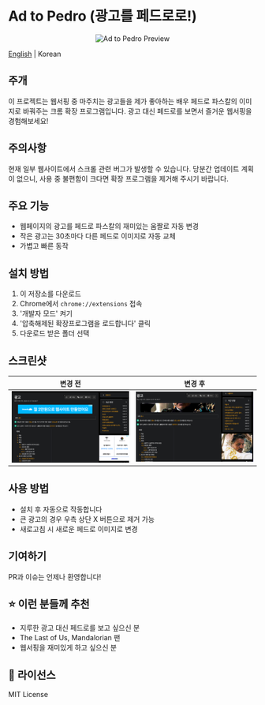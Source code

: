 # Ad to Pedro (광고를 페드로로!)

<p align="center">
  <img src="screenshots/preview.gif" alt="Ad to Pedro Preview" width="600"/>
</p>

[English](README_EN.md) | Korean

## 주개
이 프로젝트는 웹서핑 중 마주치는 광고들을 제가 좋아하는 배우 페드로 파스칼의 이미지로 바꿔주는 크롬 확장 프로그램입니다. 광고 대신 페드로를 보면서 즐거운 웹서핑을 경험해보세요!

## 주의사항
현재 일부 웹사이트에서 스크롤 관련 버그가 발생할 수 있습니다. 당분간 업데이트 계획이 없으니, 사용 중 불편함이 크다면 확장 프로그램을 제거해 주시기 바랍니다.

## 주요 기능
- 웹페이지의 광고를 페드로 파스칼의 재미있는 움짤로 자동 변경
- 작은 광고는 30초마다 다른 페드로 이미지로 자동 교체
- 가볍고 빠른 동작

## 설치 방법
1. 이 저장소를 다운로드
2. Chrome에서 `chrome://extensions` 접속
3. '개발자 모드' 켜기
4. '압축해제된 확장프로그램을 로드합니다' 클릭
5. 다운로드 받은 폴더 선택

## 스크린샷
| 변경 전 | 변경 후 |
|---------|---------|
| <img src="screenshots/before.png" width="300"/> | <img src="screenshots/after.png" width="300"/> |

## 사용 방법
- 설치 후 자동으로 작동합니다
- 큰 광고의 경우 우측 상단 X 버튼으로 제거 가능
- 새로고침 시 새로운 페드로 이미지로 변경

## 기여하기
PR과 이슈는 언제나 환영합니다!

## ⭐ 이런 분들께 추천
- 지루한 광고 대신 페드로를 보고 싶으신 분
- The Last of Us, Mandalorian 팬
- 웹서핑을 재미있게 하고 싶으신 분

## 📝 라이선스
MIT License